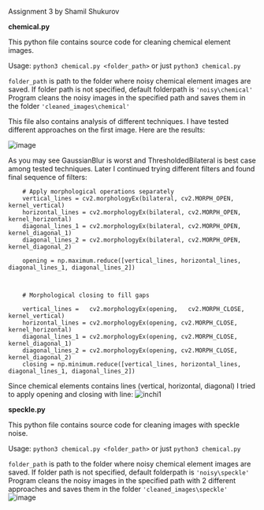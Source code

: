 Assignment 3 by Shamil Shukurov

**chemical.py**

This python file contains source code for cleaning chemical element images.

Usage: ```python3 chemical.py <folder_path>``` or just ```python3 chemical.py```

```folder_path``` is path to the folder where noisy chemical element images are saved. If folder path is not specified, default folderpath is ```'noisy\chemical'```
Program cleans the noisy images in the specified path and saves them in the folder ```'cleaned_images\chemical'```

This file also contains analysis of different techniques. I have tested different approaches on the first image. Here are the results:

![image](https://github.com/ADA-GWU/a3-digital-image-processing-ShamilShukurov/assets/81254972/edbc82e4-0c23-49b8-84e3-3c85caf06e03)

As you may see GaussianBlur is worst and ThresholdedBilateral is best case among tested techniques. Later I continued trying different filters and found final sequence of filters:
```
    # Apply morphological operations separately
    vertical_lines = cv2.morphologyEx(bilateral, cv2.MORPH_OPEN, kernel_vertical)
    horizontal_lines = cv2.morphologyEx(bilateral, cv2.MORPH_OPEN, kernel_horizontal)
    diagonal_lines_1 = cv2.morphologyEx(bilateral, cv2.MORPH_OPEN, kernel_diagonal_1)
    diagonal_lines_2 = cv2.morphologyEx(bilateral, cv2.MORPH_OPEN, kernel_diagonal_2)

    opening = np.maximum.reduce([vertical_lines, horizontal_lines, diagonal_lines_1, diagonal_lines_2])

    

    # Morphological closing to fill gaps

    vertical_lines =   cv2.morphologyEx(opening,   cv2.MORPH_CLOSE, kernel_vertical)
    horizontal_lines = cv2.morphologyEx(opening, cv2.MORPH_CLOSE, kernel_horizontal)
    diagonal_lines_1 = cv2.morphologyEx(opening, cv2.MORPH_CLOSE, kernel_diagonal_1)
    diagonal_lines_2 = cv2.morphologyEx(opening, cv2.MORPH_CLOSE, kernel_diagonal_2)
    closing = np.minimum.reduce([vertical_lines, horizontal_lines, diagonal_lines_1, diagonal_lines_2])
```
Since chemical elements contains lines (vertical, horizontal, diagonal) I tried to apply opening and closing with line:
![inchi1](https://github.com/ADA-GWU/a3-digital-image-processing-ShamilShukurov/assets/81254972/5061bc5c-b84e-4658-877a-978533c15762)

**speckle.py**

This python file contains source code for cleaning images with speckle noise.

Usage: ```python3 chemical.py <folder_path>``` or just ```python3 chemical.py```

```folder_path``` is path to the folder where noisy chemical element images are saved. If folder path is not specified, default folderpath is ```'noisy\speckle'```
Program cleans the noisy images in the specified path with 2 different approaches and saves them in the folder ```'cleaned_images\speckle'```
![image](https://github.com/ADA-GWU/a3-digital-image-processing-ShamilShukurov/assets/81254972/7feaa2fb-bf7b-4acb-9bf0-1b200ae96fa2)

